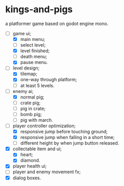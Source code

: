 # kings-and-pigs

a platformer game based on godot engine mono.

- [ ] game ui;
  - [x] main menu;
  - [ ] select level;
  - [x] level finished;
  - [ ] death menu;
  - [x] pause menu.
- [ ] level design;
  - [x] tilemap;
  - [x] one-way through platform;
  - [ ] at least 5 levels.
- [ ] enemy ai;
  - [x] normal pig;
  - [ ] crate pig;
  - [ ] pig in crate;
  - [ ] bomb pig;
  - [ ] pig with march.
- [ ] player controller optimization;
  - [x] responsive jump before touching ground;
  - [x] responsive jump when falling in a short time;
  - [ ] different height by when jump button released.
- [x] collectable item and ui;
  - [x] heart;
  - [x] diamond.
- [x] player health ui;
- [ ] player and enemy movement fx;
- [x] dialog boxes.
